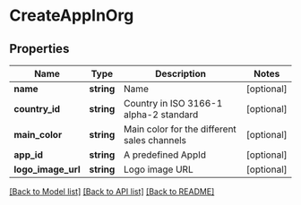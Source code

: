 # CreateAppInOrg

## Properties
Name | Type | Description | Notes
------------ | ------------- | ------------- | -------------
**name** | **string** | Name | [optional] 
**country_id** | **string** | Country in ISO 3166-1 alpha-2 standard | [optional] 
**main_color** | **string** | Main color for the different sales channels | [optional] 
**app_id** | **string** | A predefined AppId | [optional] 
**logo_image_url** | **string** | Logo image URL | [optional] 

[[Back to Model list]](../README.md#documentation-for-models) [[Back to API list]](../README.md#documentation-for-api-endpoints) [[Back to README]](../README.md)


